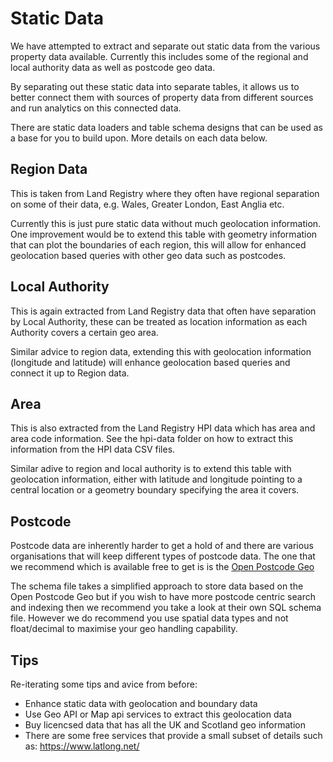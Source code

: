 # Static Data
We have attempted to extract and separate out static data from the various property data available.
Currently this includes some of the regional and local authority data as well as postcode geo data.

By separating out these static data into separate tables, it allows us to better connect them with sources of property data from different sources and run analytics on this connected data.

There are static data loaders and table schema designs that can be used as a base for you to build upon.
More details on each data below.

## Region Data
This is taken from Land Registry where they often have regional separation on some of their data, e.g. Wales, Greater London, East Anglia etc.

Currently this is just pure static data without much geolocation information. One improvement would be to extend this table with geometry information that can plot the boundaries of each region, this will allow for enhanced geolocation based queries with other geo data such as postcodes.

## Local Authority
This is again extracted from Land Registry data that often have separation by Local Authority, these can be treated as location information as each Authority covers a certain geo area.

Similar advice to region data, extending this with geolocation information (longitude and latitude) will enhance geolocation based queries and connect it up to Region data.

## Area
This is also extracted from the Land Registry HPI data which has area and area code information.
See the hpi-data folder on how to extract this information from the HPI data CSV files.

Similar adive to region and local authority is to extend this table with geolocation information, either with latitude and longitude pointing to a central location or a geometry boundary specifying the area it covers.

## Postcode
Postcode data are inherently harder to get a hold of and there are various organisations that will keep different types of postcode data.
The one that we recommend which is available free to get is is the [Open Postcode Geo](https://www.getthedata.com/open-postcode-geo)

The schema file takes a simplified approach to store data based on the Open Postcode Geo but if you wish to have more postcode centric search and indexing then we recommend you take a look at their own SQL schema file. However we do recommend you use spatial data types and not float/decimal to maximise your geo handling capability.

## Tips
Re-iterating some tips and avice from before:
- Enhance static data with geolocation and boundary data
- Use Geo API or Map api services to extract this geolocation data
- Buy licencsed data that has all the UK and Scotland geo information
- There are some free services that provide a small subset of details such as: https://www.latlong.net/